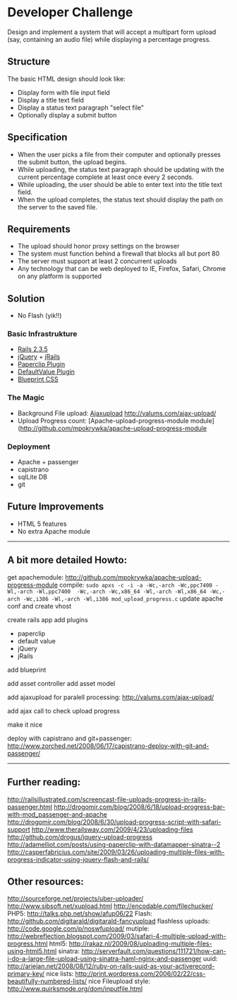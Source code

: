 # Developer Challenge

Design and implement a system that will accept a multipart form upload (say, containing an audio file) while displaying a percentage progress.

## Structure
The basic HTML design should look like:
* Display form with file input field
* Display a title text field
* Display a status text paragraph "select file"
* Optionally display a submit button

## Specification
* When the user picks a file from their computer and optionally presses the submit button, the upload begins.
* While uploading, the status text paragraph should be updating with the current percentage complete at least once every 2 seconds.
* While uploading, the user should be able to enter text into the title text field.
* When the upload completes, the status text should display the path on the server to the saved file.

##  Requirements
* The upload should honor proxy settings on the browser
* The system must function behind a firewall that blocks all but port 80
* The server must support at least 2 concurrent uploads
* Any technology that can be web deployed to IE, Firefox, Safari, Chrome on any platform is supported


## Solution

* No Flash (yik!!)

### Basic Infrastrukture
* [Rails 2.3.5](http://rubyonrails.org/)
* [jQuery](http://railscasts.com/episodes/136-jquery) + [jRails](http://github.com/aaronchi/jrails)
* [Paperclip Plugin](http://github.com/thoughtbot/paperclip)
* [DefaultValue Plugin](http://blog.phusion.nl/2008/10/03/47/)
* [Blueprint CSS](http://blueprintcss.org/)

### The Magic
* Background File upload: [Ajaxupload]() http://valums.com/ajax-upload/
* Upload Progress count: [Apache-upload-progress-module module](http://github.com/mpokrywka/apache-upload-progress-module

### Deployment
* Apache + passenger
* capistrano
* sqlLite DB
* git 

## Future Improvements
* HTML 5 features
* No extra Apache module

---------------------------------------

## A bit more detailed Howto:

get apachemodule: http://github.com/mpokrywka/apache-upload-progress-module
compile: `sudo apxs -c -i -a -Wc,-arch -Wc,ppc7400 -Wl,-arch -Wl,ppc7400  -Wc,-arch -Wc,x86_64 -Wl,-arch -Wl,x86_64 -Wc,-arch -Wc,i386 -Wl,-arch -Wl,i386 mod_upload_progress.c`
update apache conf and create vhost

create rails app
add plugins
  * paperclip
  * default value
  * jQuery
  * jRails
  
add blueprint

add asset controller
add asset model

add ajaxupload for paralell processing: http://valums.com/ajax-upload/

add ajax call to check upload progress

make it nice

deploy with capistrano and git+passenger: http://www.zorched.net/2008/06/17/capistrano-deploy-with-git-and-passenger/


---------------------------------------

## Further reading:
http://railsillustrated.com/screencast-file-uploads-progress-in-rails-passenger.html
http://drogomir.com/blog/2008/6/18/upload-progress-bar-with-mod_passenger-and-apache
http://drogomir.com/blog/2008/6/30/upload-progress-script-with-safari-support
http://www.therailsway.com/2009/4/23/uploading-files
http://github.com/drogus/jquery-upload-progress
http://adamelliot.com/posts/using-paperclip-with-datamapper-sinatra--2
http://casperfabricius.com/site/2009/03/26/uploading-multiple-files-with-progress-indicator-using-jquery-flash-and-rails/

## Other resources:
http://sourceforge.net/projects/uber-uploader/
http://www.sibsoft.net/xupload.html
http://encodable.com/filechucker/
PHP5: http://talks.php.net/show/afup06/22
Flash: http://github.com/digitarald/digitarald-fancyupload
flashless uploads: http://code.google.com/p/noswfupload/
mutiple: http://webreflection.blogspot.com/2009/03/safari-4-multiple-upload-with-progress.html
html5:    http://rakaz.nl/2009/08/uploading-multiple-files-using-html5.html
sinatra:  http://serverfault.com/questions/111721/how-can-i-do-a-large-file-upload-using-sinatra-haml-nginx-and-passenger
uuid:       http://ariejan.net/2008/08/12/ruby-on-rails-uuid-as-your-activerecord-primary-key/
nice lists: http://print.wordpress.com/2006/02/22/css-beautifully-numbered-lists/
nice Fileupload style: http://www.quirksmode.org/dom/inputfile.html